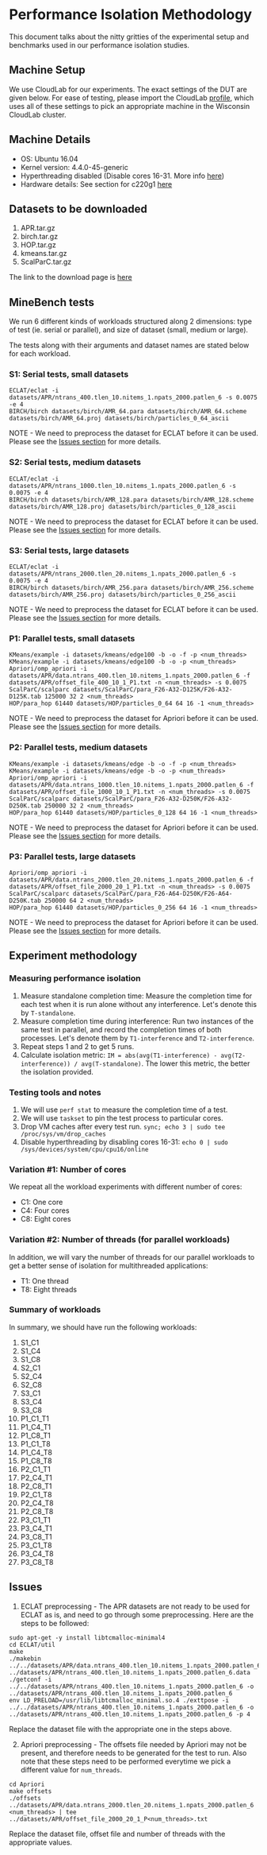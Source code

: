 # Performance Isolation Methodology

This document talks about the nitty gritties of the experimental setup and benchmarks used in our performance isolation studies.

## Machine Setup

We use CloudLab for our experiments. The exact settings of the DUT are given below. For ease of testing, please import the CloudLab [profile](profile/cloudlab_profile.py), which uses all of these settings to pick an appropriate machine in the Wisconsin CloudLab cluster.

## Machine Details

* OS: Ubuntu 16.04
* Kernel version: 4.4.0-45-generic
* Hyperthreading disabled (Disable cores 16-31. More info [here](#testing-tools-and-notes))
* Hardware details: See section for c220g1 [here](http://docs.cloudlab.us/hardware.html)

## Datasets to be downloaded

1. APR.tar.gz
2. birch.tar.gz
3. HOP.tar.gz
4. kmeans.tar.gz
5. ScalParC.tar.gz

The link to the download page is [here](http://cucis.ece.northwestern.edu/projects/DMS/MineBenchDownload.html)

## MineBench tests

We run 6 different kinds of workloads structured along 2 dimensions: type of test (ie. serial or parallel), and size of dataset (small, medium or large). 

The tests along with their arguments and dataset names are stated below for each workload.

### S1: Serial tests, small datasets

```
ECLAT/eclat -i datasets/APR/ntrans_400.tlen_10.nitems_1.npats_2000.patlen_6 -s 0.0075 -e 4
BIRCH/birch datasets/birch/AMR_64.para datasets/birch/AMR_64.scheme datasets/birch/AMR_64.proj datasets/birch/particles_0_64_ascii
```

NOTE - We need to preprocess the dataset for ECLAT before it can be used. Please see the [Issues section](#issues) for more details.

### S2: Serial tests, medium datasets

```
ECLAT/eclat -i datasets/APR/ntrans_1000.tlen_10.nitems_1.npats_2000.patlen_6 -s 0.0075 -e 4
BIRCH/birch datasets/birch/AMR_128.para datasets/birch/AMR_128.scheme datasets/birch/AMR_128.proj datasets/birch/particles_0_128_ascii
```

NOTE - We need to preprocess the dataset for ECLAT before it can be used. Please see the [Issues section](#issues) for more details.

### S3: Serial tests, large datasets

```
ECLAT/eclat -i datasets/APR/ntrans_2000.tlen_20.nitems_1.npats_2000.patlen_6 -s 0.0075 -e 4
BIRCH/birch datasets/birch/AMR_256.para datasets/birch/AMR_256.scheme datasets/birch/AMR_256.proj datasets/birch/particles_0_256_ascii
```

NOTE - We need to preprocess the dataset for ECLAT before it can be used. Please see the [Issues section](#issues) for more details.

### P1: Parallel tests, small datasets

```
KMeans/example -i datasets/kmeans/edge100 -b -o -f -p <num_threads>
KMeans/example -i datasets/kmeans/edge100 -b -o -p <num_threads>
Apriori/omp_apriori -i datasets/APR/data.ntrans_400.tlen_10.nitems_1.npats_2000.patlen_6 -f datasets/APR/offset_file_400_10_1_P1.txt -n <num_threads> -s 0.0075
ScalParC/scalparc datasets/ScalParC/para_F26-A32-D125K/F26-A32-D125K.tab 125000 32 2 <num_threads>
HOP/para_hop 61440 datasets/HOP/particles_0_64 64 16 -1 <num_threads>
```

NOTE - We need to preprocess the dataset for Apriori before it can be used. Please see the [Issues section](#issues) for more details.

### P2: Parallel tests, medium datasets

```
KMeans/example -i datasets/kmeans/edge -b -o -f -p <num_threads>
KMeans/example -i datasets/kmeans/edge -b -o -p <num_threads>
Apriori/omp_apriori -i datasets/APR/data.ntrans_1000.tlen_10.nitems_1.npats_2000.patlen_6 -f datasets/APR/offset_file_1000_10_1_P1.txt -n <num_threads> -s 0.0075
ScalParC/scalparc datasets/ScalParC/para_F26-A32-D250K/F26-A32-D250K.tab 250000 32 2 <num_threads>
HOP/para_hop 61440 datasets/HOP/particles_0_128 64 16 -1 <num_threads>
```

NOTE - We need to preprocess the dataset for Apriori before it can be used. Please see the [Issues section](#issues) for more details.

### P3: Parallel tests, large datasets

```
Apriori/omp_apriori -i datasets/APR/data.ntrans_2000.tlen_20.nitems_1.npats_2000.patlen_6 -f datasets/APR/offset_file_2000_20_1_P1.txt -n <num_threads> -s 0.0075
ScalParC/scalparc datasets/ScalParC/para_F26-A64-D250K/F26-A64-D250K.tab 250000 64 2 <num_threads>
HOP/para_hop 61440 datasets/HOP/particles_0_256 64 16 -1 <num_threads>
```

NOTE - We need to preprocess the dataset for Apriori before it can be used. Please see the [Issues section](#issues) for more details.

## Experiment methodology

### Measuring performance isolation

1. Measure standalone completion time: Measure the completion time for each test when it is run alone without any interference. Let's denote this by ```T-standalone```.
2. Measure completion time during interference: Run two instances of the same test in parallel, and record the completion times of both processes. Let's denote them by ```T1-interference``` and ```T2-interference```.
3. Repeat steps 1 and 2 to get 5 runs.
4. Calculate isolation metric: ```IM = abs(avg(T1-interference) - avg(T2-interference)) / avg(T-standalone)```. The lower this metric, the better the isolation provided.

### Testing tools and notes
1. We will use ```perf stat``` to measure the completion time of a test.
2. We will use ```taskset``` to pin the test process to particular cores.
3. Drop VM caches after every test run. ```sync; echo 3 | sudo tee /proc/sys/vm/drop_caches```
4. Disable hyperthreading by disabling cores 16-31: ```echo 0 | sudo /sys/devices/system/cpu/cpu16/online```

### Variation #1: Number of cores

We repeat all the workload experiments with different number of cores:
* C1: One core
* C4: Four cores
* C8: Eight cores

### Variation #2: Number of threads (for parallel workloads)

In addition, we will vary the number of threads for our parallel workloads to get a better sense of isolation for multithreaded applications:
* T1: One thread
* T8: Eight threads

### Summary of workloads 

In summary, we should have run the following workloads:
1. S1_C1
2. S1_C4
3. S1_C8
4. S2_C1
5. S2_C4
6. S2_C8
7. S3_C1
8. S3_C4
9. S3_C8
10. P1_C1_T1
11. P1_C4_T1
12. P1_C8_T1
13. P1_C1_T8
14. P1_C4_T8
15. P1_C8_T8
16. P2_C1_T1
17. P2_C4_T1
18. P2_C8_T1
19. P2_C1_T8
20. P2_C4_T8
21. P2_C8_T8
22. P3_C1_T1
23. P3_C4_T1
24. P3_C8_T1
25. P3_C1_T8
26. P3_C4_T8
27. P3_C8_T8

## Issues

1. ECLAT preprocessing - The APR datasets are not ready to be used for ECLAT as is, and need to go through some preprocessing. Here are the steps to be followed:
```
sudo apt-get -y install libtcmalloc-minimal4
cd ECLAT/util
make
./makebin ../../datasets/APR/data.ntrans_400.tlen_10.nitems_1.npats_2000.patlen_6 ../datasets/APR/ntrans_400.tlen_10.nitems_1.npats_2000.patlen_6.data
./getconf -i ../../datasets/APR/ntrans_400.tlen_10.nitems_1.npats_2000.patlen_6 -o ../datasets/APR/ntrans_400.tlen_10.nitems_1.npats_2000.patlen_6
env LD_PRELOAD=/usr/lib/libtcmalloc_minimal.so.4 ./exttpose -i ../../datasets/APR/ntrans_400.tlen_10.nitems_1.npats_2000.patlen_6 -o ../datasets/APR/ntrans_400.tlen_10.nitems_1.npats_2000.patlen_6 -p 4
```

Replace the dataset file with the appropriate one in the steps above.

2. Apriori preprocessing - The offsets file needed by Apriori may not be present, and therefore needs to be generated for the test to run. Also note that these steps need to be performed everytime we pick a different value for ```num_threads```.
```
cd Apriori
make offsets
./offsets ../datasets/APR/data.ntrans_2000.tlen_20.nitems_1.npats_2000.patlen_6 <num_threads> | tee ../datasets/APR/offset_file_2000_20_1_P<num_threads>.txt
```

Replace the dataset file, offset file and number of threads with the appropriate values.

